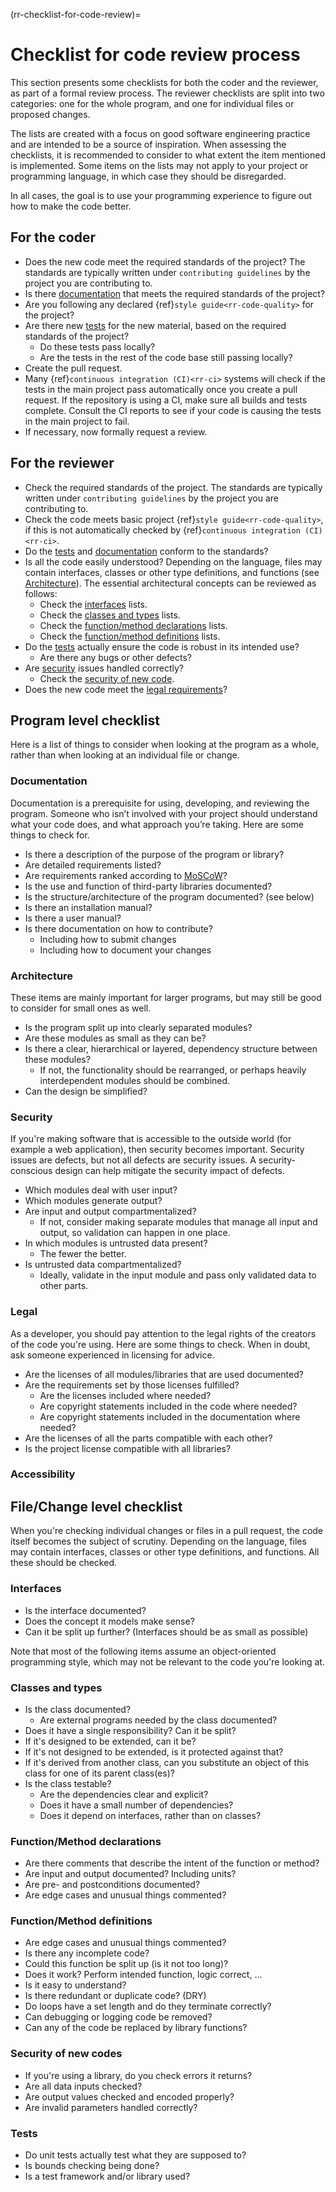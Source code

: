 (rr-checklist-for-code-review)=
# Checklist for code review process

This section presents some checklists for both the coder and the reviewer, as part of a formal review process.
The reviewer checklists are split into two categories: one for the whole program, and one for individual files or proposed changes.

The lists are created with a focus on good software engineering practice and are intended to be a source of inspiration.
When assessing the checklists, it is recommended to consider to what extent the item mentioned is implemented.
Some items on the lists may not apply to your project or programming language, in which case they should be disregarded.

In all cases, the goal is to use your programming experience to figure out how to make the code better.

## For the coder

- Does the new code meet the required standards of the project?
  The standards are typically written under `contributing guidelines` by the project you are contributing to.
- Is there [documentation](#documentation) that meets the required standards of the project?
- Are you following any declared {ref}`style guide<rr-code-quality>` for the project?
- Are there new [tests](#tests) for the new material, based on the required standards of the project?
  - Do these tests pass locally?
  - Are the tests in the rest of the code base still passing locally?
- Create the pull request.
- Many {ref}`continuous integration (CI)<rr-ci>` systems will check if the tests in the main project pass automatically once you create a pull request.
  If the repository is using a CI, make sure all builds and tests complete.
  Consult the CI reports to see if your code is causing the tests in the main project to fail.
- If necessary, now formally request a review.

## For the reviewer

- Check the required standards of the project. The standards are typically written under
`contributing guidelines` by the project you are contributing to.
- Check the code meets basic project {ref}`style guide<rr-code-quality>`, if this is not automatically checked by {ref}`continuous integration (CI)<rr-ci>`.
- Do the [tests](#tests) and [documentation](#documentation) conform to the standards?
- Is all the code easily understood? Depending on the language, files may contain interfaces, classes or other type definitions, and functions (see [Architecture](#architecture)).
    The essential architectural concepts can be reviewed as follows:
  - Check the [interfaces](#interfaces) lists.
  - Check the [classes and types](#classes-and-types) lists.
  - Check the [function/method declarations](#function-method-declarations) lists.
  - Check the [function/method definitions](#function-method-definitions) lists.
- Do the [tests](#tests) actually ensure the code is robust in its intended use?
  - Are there any bugs or other defects?
- Are [security](#security) issues handled correctly?
  - Check the [security of new code](#security-of-new-codes).
- Does the new code meet the [legal requirements](#legal)?

## Program level checklist

Here is a list of things to consider when looking at the program as a whole,
rather than when looking at an individual file or change.

### Documentation

Documentation is a prerequisite for using, developing, and reviewing the program.
Someone who isn’t involved with your project should understand what your code does,
and what approach you’re taking. Here are some things to check for.

- Is there a description of the purpose of the program or library?
- Are detailed requirements listed?
- Are requirements ranked according to [MoSCoW](https://en.wikipedia.org/wiki/MoSCoW_method)?
- Is the use and function of third-party libraries documented?
- Is the structure/architecture of the program documented? (see below)
- Is there an installation manual?
- Is there a user manual?
- Is there documentation on how to contribute?
  - Including how to submit changes
  - Including how to document your changes

### Architecture

These items are mainly important for larger programs, but may still be good
to consider for small ones as well.

- Is the program split up into clearly separated modules?
- Are these modules as small as they can be?
- Is there a clear, hierarchical or layered, dependency structure between
  these modules?
  - If not, the functionality should be rearranged, or perhaps heavily
    interdependent modules should be combined.
- Can the design be simplified?

### Security

If you're making software that is accessible to the outside world (for example a web
application), then security becomes important. Security issues are defects,
but not all defects are security issues. A security-conscious design can help
mitigate the security impact of defects.

- Which modules deal with user input?
- Which modules generate output?
- Are input and output compartmentalized?
  - If not, consider making separate modules that manage all input
    and output, so validation can happen in one place.
- In which modules is untrusted data present?
  - The fewer the better.
- Is untrusted data compartmentalized?
  - Ideally, validate in the input module and pass only
    validated data to other parts.

### Legal

As a developer, you should pay attention to the legal rights of the
creators of the code you're using. Here are some things to check. When in
doubt, ask someone experienced in licensing for advice.

- Are the licenses of all modules/libraries that are used documented?
- Are the requirements set by those licenses fulfilled?
  - Are the licenses included where needed?
  - Are copyright statements included in the code where needed?
  - Are copyright statements included in the documentation where needed?
- Are the licenses of all the parts compatible with each other?
- Is the project license compatible with all libraries?

### Accessibility



## File/Change level checklist

When you're checking individual changes or files in a pull request, the
code itself becomes the subject of scrutiny. Depending on the language, files
may contain interfaces, classes or other type definitions, and functions. All
these should be checked.

### Interfaces

- Is the interface documented?
- Does the concept it models make sense?
- Can it be split up further? (Interfaces should be as small as possible)

Note that most of the following items assume an object-oriented programming
style, which may not be relevant to the code you're looking at.

### Classes and types

- Is the class documented?
  - Are external programs needed by the class documented?
- Does it have a single responsibility? Can it be split?
- If it's designed to be extended, can it be?
- If it's not designed to be extended, is it protected against that?
- If it's derived from another class, can you substitute an object of this class for one of its parent class(es)?
- Is the class testable?
  - Are the dependencies clear and explicit?
  - Does it have a small number of dependencies?
  - Does it depend on interfaces, rather than on classes?

### Function/Method declarations

- Are there comments that describe the intent of the function or method?
- Are input and output documented? Including units?
- Are pre- and postconditions documented?
- Are edge cases and unusual things commented?

### Function/Method definitions

- Are edge cases and unusual things commented?
- Is there any incomplete code?
- Could this function be split up (is it not too long)?
- Does it work? Perform intended function, logic correct, ...
- Is it easy to understand?
- Is there redundant or duplicate code? (DRY)
- Do loops have a set length and do they terminate correctly?
- Can debugging or logging code be removed?
- Can any of the code be replaced by library functions?

### Security of new codes

- If you're using a library, do you check errors it returns?
- Are all data inputs checked?
- Are output values checked and encoded properly?
- Are invalid parameters handled correctly?

### Tests

- Do unit tests actually test what they are supposed to?
- Is bounds checking being done?
- Is a test framework and/or library used?
